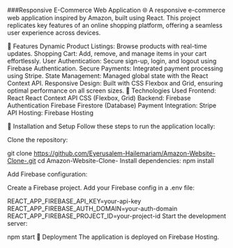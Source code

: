###Responsive E-Commerce Web Application 🌐
A responsive e-commerce web application inspired by Amazon, built using React. This project replicates key features of an online shopping platform, offering a seamless user experience across devices.

🚀 Features
Dynamic Product Listings: Browse products with real-time updates.
Shopping Cart: Add, remove, and manage items in your cart effortlessly.
User Authentication: Secure sign-up, login, and logout using Firebase Authentication.
Secure Payments: Integrated payment processing using Stripe.
State Management: Managed global state with the React Context API.
Responsive Design: Built with CSS Flexbox and Grid, ensuring optimal performance on all screen sizes.
🔧 Technologies Used
Frontend:
React
React Context API
CSS (Flexbox, Grid)
Backend:
Firebase Authentication
Firebase Firestore (Database)
Payment Integration:
Stripe API
Hosting:
Firebase Hosting
		
📂 Installation and Setup
Follow these steps to run the application locally:

Clone the repository:

git clone https://github.com/Eyerusalem-Hailemariam/Amazon-Website-Clone-.git
cd Amazon-Website-Clone-
Install dependencies:
npm install

Add Firebase configuration:

Create a Firebase project.
Add your Firebase config in a .env file:

REACT_APP_FIREBASE_API_KEY=your-api-key
REACT_APP_FIREBASE_AUTH_DOMAIN=your-auth-domain
REACT_APP_FIREBASE_PROJECT_ID=your-project-id
Start the development server:

npm start
🚀 Deployment
The application is deployed on Firebase Hosting. 
